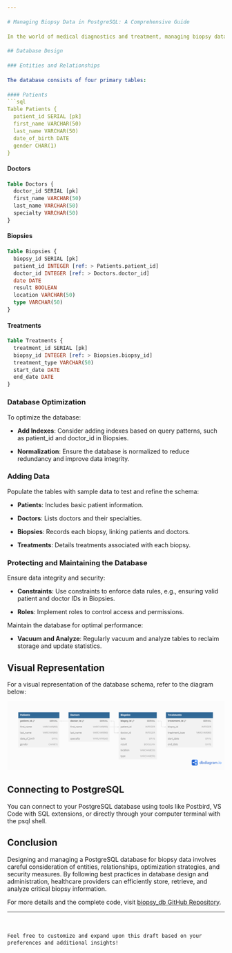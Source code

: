 ```yaml
---

# Managing Biopsy Data in PostgreSQL: A Comprehensive Guide

In the world of medical diagnostics and treatment, managing biopsy data efficiently is crucial for healthcare providers. In this guide, we'll explore how to design and optimize a PostgreSQL database for storing biopsy information, including patients, doctors, biopsies, and treatments.

## Database Design

### Entities and Relationships

The database consists of four primary tables:

#### Patients
```sql
Table Patients {
  patient_id SERIAL [pk]
  first_name VARCHAR(50)
  last_name VARCHAR(50)
  date_of_birth DATE
  gender CHAR(1)
}
```

#### Doctors
```sql
Table Doctors {
  doctor_id SERIAL [pk]
  first_name VARCHAR(50)
  last_name VARCHAR(50)
  specialty VARCHAR(50)
}
```

#### Biopsies
```sql
Table Biopsies {
  biopsy_id SERIAL [pk]
  patient_id INTEGER [ref: > Patients.patient_id]
  doctor_id INTEGER [ref: > Doctors.doctor_id]
  date DATE
  result BOOLEAN
  location VARCHAR(50)
  type VARCHAR(50)
}
```

#### Treatments
```sql
Table Treatments {
  treatment_id SERIAL [pk]
  biopsy_id INTEGER [ref: > Biopsies.biopsy_id]
  treatment_type VARCHAR(50)
  start_date DATE
  end_date DATE
}
```

### Database Optimization

To optimize the database:

- **Add Indexes**: Consider adding indexes based on query patterns, such as patient_id and doctor_id in Biopsies.
  
- **Normalization**: Ensure the database is normalized to reduce redundancy and improve data integrity.

### Adding Data

Populate the tables with sample data to test and refine the schema:

- **Patients**: Includes basic patient information.
  
- **Doctors**: Lists doctors and their specialties.
  
- **Biopsies**: Records each biopsy, linking patients and doctors.
  
- **Treatments**: Details treatments associated with each biopsy.

### Protecting and Maintaining the Database

Ensure data integrity and security:

- **Constraints**: Use constraints to enforce data rules, e.g., ensuring valid patient and doctor IDs in Biopsies.
  
- **Roles**: Implement roles to control access and permissions.

Maintain the database for optimal performance:

- **Vacuum and Analyze**: Regularly vacuum and analyze tables to reclaim storage and update statistics.

## Visual Representation

For a visual representation of the database schema, refer to the diagram below:

![Database Schema](https://github.com/sunshine1247474/biopsy_db/blob/main/Diagram.png)

## Connecting to PostgreSQL

You can connect to your PostgreSQL database using tools like Postbird, VS Code with SQL extensions, or directly through your computer terminal with the psql shell.

## Conclusion

Designing and managing a PostgreSQL database for biopsy data involves careful consideration of entities, relationships, optimization strategies, and security measures. By following best practices in database design and administration, healthcare providers can efficiently store, retrieve, and analyze critical biopsy information.

For more details and the complete code, visit [biopsy_db GitHub Repository]([https://github.com/sunshine1247474/biopsy_db](https://github.com/sunshine1247474/biopsy_db/blob/main/biopsy_db.sql)).

---
```


Feel free to customize and expand upon this draft based on your preferences and additional insights!

